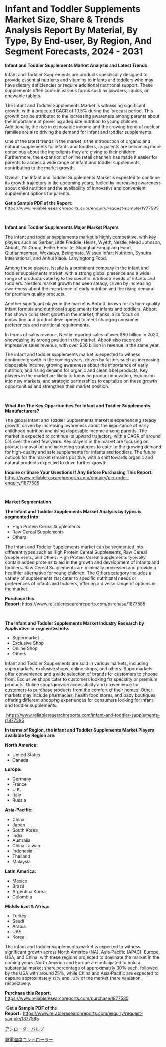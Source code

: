 <p><h1>Infant and Toddler Supplements Market Size, Share & Trends Analysis Report By Material, By Type, By End-user, By Region, And Segment Forecasts, 2024 - 2031</h1></p><p><strong>Infant and Toddler Supplements Market Analysis and Latest Trends</strong></p>
<p><p>Infant and Toddler Supplements are products specifically designed to provide essential nutrients and vitamins to infants and toddlers who may have dietary deficiencies or require additional nutritional support. These supplements often come in various forms such as powders, liquids, or chewable tablets.</p><p>The Infant and Toddler Supplements Market is witnessing significant growth, with a projected CAGR of 10.5% during the forecast period. This growth can be attributed to the increasing awareness among parents about the importance of providing adequate nutrition to young children. Additionally, the rise in disposable income and the growing trend of nuclear families are also driving the demand for infant and toddler supplements.</p><p>One of the latest trends in the market is the introduction of organic and natural supplements for infants and toddlers, as parents are becoming more conscious about the ingredients they are giving to their children. Furthermore, the expansion of online retail channels has made it easier for parents to access a wide range of infant and toddler supplements, contributing to the market growth.</p><p>Overall, the Infant and Toddler Supplements Market is expected to continue its growth trajectory in the upcoming years, fueled by increasing awareness about child nutrition and the availability of innovative and convenient supplement options for parents.</p></p>
<p><strong>Get a Sample PDF of the Report:&nbsp;</strong> <a href="https://www.reliableresearchreports.com/enquiry/request-sample/1877585">https://www.reliableresearchreports.com/enquiry/request-sample/1877585</a></p>
<p>&nbsp;</p>
<p><strong>Infant and Toddler Supplements Major Market Players</strong></p>
<p><p>The infant and toddler supplements market is highly competitive, with key players such as Gerber, Little Freddie, Heinz, Wyeth, Nestle, Mead Johnson, Abbott, Yili Group, Feihe, Enoulite, Shanghai Fangguang Food, Qiutianmanman, Woxiaoya, Beingmate, Wissun Infant Nutrition, Synutra International, and Anhui Xiaolu Lanyingtong Food.</p><p>Among these players, Nestle is a prominent company in the infant and toddler supplements market, with a strong global presence and a wide range of products catering to the specific nutritional needs of infants and toddlers. Nestle's market growth has been steady, driven by increasing awareness about the importance of early nutrition and the rising demand for premium quality products.</p><p>Another significant player in the market is Abbott, known for its high-quality infant formula and nutritional supplements for infants and toddlers. Abbott has shown consistent growth in the market, thanks to its focus on innovation and product development to meet changing consumer preferences and nutritional requirements.</p><p>In terms of sales revenue, Nestle reported sales of over $80 billion in 2020, showcasing its strong position in the market. Abbott also recorded impressive sales revenue, with over $30 billion in revenue in the same year.</p><p>The infant and toddler supplements market is expected to witness continued growth in the coming years, driven by factors such as increasing disposable income, growing awareness about the importance of early nutrition, and rising demand for organic and clean label products. Key players in the market are likely to focus on product innovation, expansion into new markets, and strategic partnerships to capitalize on these growth opportunities and strengthen their market position.</p></p>
<p>&nbsp;</p>
<p><strong>What Are The Key Opportunities For Infant and Toddler Supplements Manufacturers?</strong></p>
<p><p>The global Infant and Toddler Supplements market is experiencing steady growth, driven by increasing awareness about the importance of early childhood nutrition and rising disposable income among parents. The market is expected to continue its upward trajectory, with a CAGR of around 5% over the next few years. Key players in the market are focusing on product innovation and marketing strategies to cater to the growing demand for high-quality and safe supplements for infants and toddlers. The future outlook for the market remains positive, with a shift towards organic and natural products expected to drive further growth.</p></p>
<p><strong>Inquire or Share Your Questions If Any Before Purchasing This Report:</strong> <a href="https://www.reliableresearchreports.com/enquiry/pre-order-enquiry/1877585">https://www.reliableresearchreports.com/enquiry/pre-order-enquiry/1877585</a></p>
<p>&nbsp;</p>
<p><strong>Market Segmentation</strong></p>
<p><strong>The Infant and Toddler Supplements Market Analysis by types is segmented into:</strong></p>
<p><ul><li>High Protein Cereal Supplements</li><li>Raw Cereal Supplements</li><li>Others</li></ul></p>
<p><p>The Infant and Toddler Supplements market can be segmented into different types such as High Protein Cereal Supplements, Raw Cereal Supplements, and Others. High Protein Cereal Supplements typically contain added proteins to aid in the growth and development of infants and toddlers. Raw Cereal Supplements are minimally processed and provide a healthier alternative for young children. The Others category includes a variety of supplements that cater to specific nutritional needs or preferences of infants and toddlers, offering a diverse range of options in the market.</p></p>
<p><strong>Purchase this Report:&nbsp;</strong><a href="https://www.reliableresearchreports.com/purchase/1877585">https://www.reliableresearchreports.com/purchase/1877585</a></p>
<p>&nbsp;</p>
<p><strong>The Infant and Toddler Supplements Market Industry Research by Application is segmented into:</strong></p>
<p><ul><li>Supermarket</li><li>Exclusive Shop</li><li>Online Shop</li><li>Others</li></ul></p>
<p><p>Infant and Toddler Supplements are sold in various markets, including supermarkets, exclusive shops, online shops, and others. Supermarkets offer convenience and a wide selection of brands for customers to choose from. Exclusive shops cater to customers looking for specialty or premium products. Online shops provide accessibility and convenience for customers to purchase products from the comfort of their homes. Other markets may include pharmacies, health food stores, and baby boutiques, offering different shopping experiences for consumers looking for infant and toddler supplements.</p></p>
<p><a href="https://www.reliableresearchreports.com/infant-and-toddler-supplements-r1877585">&nbsp;https://www.reliableresearchreports.com/infant-and-toddler-supplements-r1877585</a></p>
<p><strong>In terms of Region, the Infant and Toddler Supplements Market Players available by Region are:</strong></p>
<p>
    <p> <strong> North America: </strong>
        <ul>
            <li>United States</li>
            <li>Canada</li>
        </ul>
        </p> 
    <p> <strong> Europe: </strong>
        <ul>
            <li>Germany</li>
            <li>France</li>
            <li>U.K.</li>
            <li>Italy</li>
            <li>Russia</li>
        </ul>
        </p> 
    <p> <strong> Asia-Pacific: </strong>
        <ul>
            <li>China</li>
            <li>Japan</li>
            <li>South Korea</li>
            <li>India</li>
            <li>Australia</li>
            <li>China Taiwan</li>
            <li>Indonesia</li>
            <li>Thailand</li>
            <li>Malaysia</li>
        </ul>
        </p> 
    <p> <strong> Latin America: </strong>
        <ul>
            <li>Mexico</li>
            <li>Brazil</li>
            <li>Argentina Korea</li>
            <li>Colombia</li>
        </ul>
        </p> 
    <p> <strong> Middle East & Africa: </strong>
        <ul>
            <li>Turkey</li>
            <li>Saudi</li>
            <li>Arabia</li>
            <li>UAE</li>
            <li>Korea</li>
        </ul>
    </p>
    </p>
<p><p>The infant and toddler supplements market is expected to witness significant growth across North America (NA), Asia-Pacific (APAC), Europe, USA, and China, with these regions projected to dominate the market in the coming years. North America and Europe are anticipated to hold a substantial market share percentage of approximately 30% each, followed by the USA with around 25%, while China and Asia-Pacific are expected to capture approximately 15% and 10% of the market share valuation, respectively.</p></p>
<p><strong>Purchase this Report: </strong><a href="https://www.reliableresearchreports.com/purchase/1877585">https://www.reliableresearchreports.com/purchase/1877585</a></p>
<p>&nbsp;<strong>Get a Sample PDF of the Report:&nbsp;&nbsp;</strong><a href="https://www.reliableresearchreports.com/enquiry/request-sample/1877585">https://www.reliableresearchreports.com/enquiry/request-sample/1877585</a></p>
<p><strong></strong></p>
<p><p><a href="https://medium.com/@jackpeters644/%E3%82%A2%E3%83%B3%E3%83%AD%E3%83%BC%E3%83%80%E3%83%BC%E3%83%90%E3%83%AB%E3%83%96%E5%B8%82%E5%A0%B4%E8%A6%8F%E6%A8%A1%E3%81%AF-%E3%82%B0%E3%83%AD%E3%83%BC%E3%83%90%E3%83%AB%E6%A5%AD%E7%95%8C%E3%81%A7%E6%9C%80%E9%81%A9%E3%81%AA%E3%83%9E%E3%83%BC%E3%82%B1%E3%83%86%E3%82%A3%E3%83%B3%E3%82%B0%E3%83%81%E3%83%A3%E3%83%8D%E3%83%AB%E3%82%92%E7%A4%BA%E3%81%97%E3%81%A6%E3%81%84%E3%81%BE%E3%81%99-7ee5603a5f5d">アンローダーバルブ</a></p><p><a href="https://medium.com/@brayanborer2023/%E7%86%B1%E9%9B%BB%E6%B8%A9%E5%BA%A6%E3%82%B3%E3%83%B3%E3%83%88%E3%83%AD%E3%83%BC%E3%83%A9%E3%83%BC%E5%B8%82%E5%A0%B4%E8%A6%8F%E6%A8%A1-%E5%B8%82%E5%A0%B4%E3%81%AE%E8%A6%8B%E9%80%9A%E3%81%97%E3%81%A8%E5%B8%82%E5%A0%B4%E4%BA%88%E6%B8%AC-2024%E5%B9%B4%E3%81%8B%E3%82%892031%E5%B9%B4-65aeb763f783">熱電温度コントローラー</a></p></p>